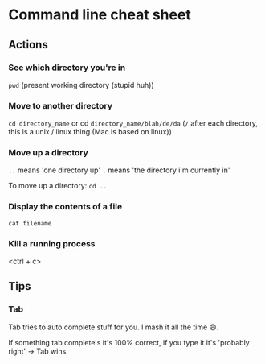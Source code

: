 # Command line cheat sheet

## Actions

### See which directory you're in

`pwd` (present working directory (stupid huh))

### Move to another directory

`cd directory_name` or cd `directory_name/blah/de/da` (`/` after each directory, this is a unix / linux thing (Mac is based on linux))

### Move up a directory

`..` means 'one directory up'
`.` means 'the directory i'm currently in'

To move up a directory: `cd ..`

### Display the contents of a file

`cat filename`

### Kill a running process

<ctrl + c>
## Tips

### Tab

Tab tries to auto complete stuff for you. I mash it all the time :smile:.

If something tab complete's it's 100% correct, if you type it it's 'probably right' -> Tab wins.
